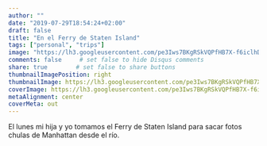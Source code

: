 ```yaml
---
author: ""
date: "2019-07-29T18:54:24+02:00"
draft: false
title: "En el Ferry de Staten Island"
tags: ["personal", "trips"]
image: "https://lh3.googleusercontent.com/pe3Iws7BKgRSkVQPfHB7X-f6iclhDu_MOmlP7tomVy4gsMWtinDJcxBhLyVlg6D-t6nAzcMPrPDw0ydN8Nlu-_kS70XivsghxpnZ-b_afs74byEeWE1iecnrjmKb6IlB8-GgrGi8Hz0=w1920-h1080"
comments: false     # set false to hide Disqus comments
share: true        # set false to share buttons
thumbnailImagePosition: right
thumbnailImage: https://lh3.googleusercontent.com/pe3Iws7BKgRSkVQPfHB7X-f6iclhDu_MOmlP7tomVy4gsMWtinDJcxBhLyVlg6D-t6nAzcMPrPDw0ydN8Nlu-_kS70XivsghxpnZ-b_afs74byEeWE1iecnrjmKb6IlB8-GgrGi8Hz0=w1920-h1080
coverImage: https://lh3.googleusercontent.com/pe3Iws7BKgRSkVQPfHB7X-f6iclhDu_MOmlP7tomVy4gsMWtinDJcxBhLyVlg6D-t6nAzcMPrPDw0ydN8Nlu-_kS70XivsghxpnZ-b_afs74byEeWE1iecnrjmKb6IlB8-GgrGi8Hz0=w1920-h1080
metaAlignment: center
coverMeta: out
---
```


El lunes mi hija y yo tomamos el Ferry de Staten Island para sacar fotos chulas de Manhattan desde el río.

<!--more-->

<script src="https://cdn.jsdelivr.net/npm/publicalbum@latest/embed-ui.min.js" async></script>
<div class="pa-gallery-player-widget" style="width:100%; height:480px; display:none;"
  data-link="https://photos.app.goo.gl/MeA2hRacvCMUnGEN8"
  data-title="14 new photos by Jorge Cortell">
  <object data="https://lh3.googleusercontent.com/EnmVWvpFQg8AEiQSj3egRwG0vxf816bcKK8PtsrOnLoQSoEHqp0seEq0UJA68rzUHAJ6i6zn2gClCzwF9WAvWgAepYvEkXxnErwcauNoBp36Rw5mIyyMgk--poHJy-ySy9UHllqbs-Y=w1920-h1080"></object>
  <object data="https://lh3.googleusercontent.com/9EbvqZZt7ZY7CmNxMgmHJ7FWBG-f7GWp0B1sWRE0ta7Enas-7u-c8se3tlCXA6iJUTma2EKzQwIDU1C0ESPiMxwGfgpfTZTl9WP5JsSwzXkym4OpreBOzZjsafC-C3cjyYe9zPBnjTM=w1920-h1080"></object>
  <object data="https://lh3.googleusercontent.com/Sq9E88niN8-QZ-LzBsunoHBGy6LoR4nHlQKJ9KlK2anEzbqqNPXCJdyBlBEl7TtwUWPah4XSFPHJ-CkAV8uenJrq9NFr0vyHkv2vgggP4hzq8QdHUhqfURBaJzmrDLFqLpPLjTduau8=m37" type="video/mp4"></object>
  <object data="https://lh3.googleusercontent.com/9MKz7v0sDmgAOcMMH9M6_I4YO0s41l1vtgvVKetqfYYtIalZS6992xrEYtkJP1_XWvzTXFiQpH9_XLXT6QPPpIqmh4CQYTF1zJRVsJM_54Vgt6WzZ9lz8s7ptbFE4NXrGpU5yNbbMqo=w1920-h1080"></object>
  <object data="https://lh3.googleusercontent.com/712ByGTuYM5OOp2GCf1va_ExuI2gj2_VynWRErui_BQw_W-bjD1FlstXP8YeZITejlLQDBeJkmQaBlZIByU0hbFjk4xCwsDAT_0NKX76YRzlYo7VIUjrGgqLiy9tR9brGqSPKr0Thk0=w1920-h1080"></object>
  <object data="https://lh3.googleusercontent.com/IFyEq7Fa-x2bz-t65AB0TGTisrHxqOMEB1ELbjQnO3Tay22Zpaw1qGXGO5BmhLoRoDB5-IPiBNOjkrYnt4rAn4rvcLpSzyWIbzivDS_1yM2S0jWDtUjPtjTSoE5Qw0WEi-s9dBI5wk8=w1920-h1080"></object>
  <object data="https://lh3.googleusercontent.com/Co27vxueVypUwjG2jwOxcrxXZ5zqSmE8JJf7P_nOO3-64M5bJpci7vwg6p1Dh6tnxCBcNPw1UuHqzSyAh4NKq0ATswm0_5MaCK03lJe-5q5O8VvDE4Rph7NlRx_jUTskZ2bdqYf3EF8=w1920-h1080"></object>
  <object data="https://lh3.googleusercontent.com/iE8r-B2EKRf2I8U7xybTG20T4ZbeB1t9mjGvsadzI28Li1duFvrnBLRhyxIIbt8dMc3AsM5zjOMjhIeL0yqwmWilnJQNvnrp0Y4lnKFVpY7vKC53iVI-hwRkOKoheYwmiRiEISiis-8=w1920-h1080"></object>
  <object data="https://lh3.googleusercontent.com/U27-vNlgmBvOCD0tKw-6PL5DAQ8rxHKwKBvlNWDZCNKhN34NSWfE37264AFhfR3dhzM6ysKDVW0kwhX_ANK8VXGr3ZIFJWbJwQKCIbkrOk4QZ6lZN9KtnR1JhfgMLPfLhI4ONzFzqzc=w1920-h1080"></object>
  <object data="https://lh3.googleusercontent.com/xuH7G9vdeUBOxNliJdvssrhWgJAJ9d4v--wXOmFEZkmIEZo5p1pcyiqfXMPu4BPmE31UJfCthhfN99eVJS0gVPROt-jZxWQ1NIpQZBc-P2k9igkyytTVZ0W7p94pd0aXD6jVYhWNP3E=w1920-h1080"></object>
  <object data="https://lh3.googleusercontent.com/Zl4I031PpojLP7PKCXqHt608PZmEyGuDQc8IgTa8JGrnkNbE72ScjZ7Jr63goOb0ix1j14wssShw73u_UFfjyMZQ02vnck3eptGcGTeGdDO41WhEgB66lTMJjLNyCMrmoxW7E_Zi5fA=w1920-h1080"></object>
  <object data="https://lh3.googleusercontent.com/zXQ3RydW1adBsiVDZwRQ8lKSZrKzPxXPxOyjCHEDScPkxmOAqCMe3COiQuA9EH3w4n6_4vGJeermzniDr4zsMssaYIS3UUfkd5-KYC76uCD_8YkYvl9jF1YJDnzOOi5Ob7Z-TKKyPV8=w1920-h1080"></object>
  <object data="https://lh3.googleusercontent.com/KclFG57pt2fC4bs8aqnFfb0DJAcswFbpayxvRLXDqNq05SGwUisyYChUDH5nF69rvgW3OaPVMOSmHvHZ57C01MBuHjxVPok6irW905QZ12bqjSr08OTXtXQSj6upuSynEW5OJkqUAGI=w1920-h1080"></object>
  <object data="https://lh3.googleusercontent.com/Bbe1irqfa3kEE3IzTXMEDaxY58PUOYjC6vMhIoSkfIqhZlyc1gzngNirmq6cWJKyK0tRsWWv_HyrT3ZuFo_dofOIRTgqbNd-ODnN-_oH4_g-5OP1PHPhlr8P0_jrkQh5MIi5GyhOnM8=w1920-h1080"></object>
</div>
